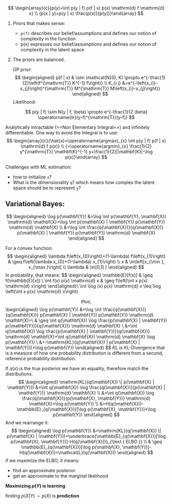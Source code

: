 $$
\begin{array}{c}{p(y)=\int p(y | f) p(f | x) p(x) \mathrm{d} f \mathrm{d} x} \\ {p(x | y)=p(y | x) \frac{p(x)}{p(y)}}\end{array}
$$

1. Priors that makes sense:

   - `p(f)` describes our belief/assumptions and defines our notion of complexity in the function
   - p(x) expresses our belief/assumptions and defines our notion of complexity in the latent space

2. The priors are balanced.

   

   GP prior:
   $$
   \begin{aligned} p(f | x) & \sim \mathcal{N}(0, K) \propto e^{-\frac{1}{2}\left(f^{\mathrm{T}} K^{-1} f\right)} \\ K_{i j} &=e^{-\left(x_{i}-x_{j}\right)^{\mathrm{T}} M^{\mathrm{T}} M\left(x_{i}-x_{j}\right)} \end{aligned}
   $$
   Likelihood:

$$
p(y | f) \sim N(y | f, \beta) \propto e^{-\frac{1}{2 \beta} \operatorname{tr}(y-f)^{\mathrm{T}}(y-f)}
$$

Analytically intractable (==Non Elementary Integral==) and infinitely differentiable. One way to avoid the Integral is to use:
$$
\begin{array}{c}{\hat{x}=\operatorname{argmax}_{x} \int p(y | f) p(f | x) \mathrm{d} f p(x)} \\ {=\operatorname{argmin}_{x} \frac{1}{2} y^{\mathrm{T}} \mathbf{K}^{-1} y+\frac{1}{2}|\mathbf{K}|-\log p(x)}\end{array}
$$

Challenges with ML estimation:

- how to initialize `x`?
- What is the dimensionality `q`? which means how complex the latent space should be to represent `y`?

## Variational Bayes:

$$
\begin{aligned} \log p(\mathbf{Y}) &=\log \int p(\mathbf{Y}, \mathbf{X}) \mathrm{d} \mathbf{X}=\log \int p(\mathbf{X} | \mathbf{Y}) p(\mathbf{Y}) \mathrm{d} \mathbf{X} \\ &=\log \int \frac{q(\mathbf{X})}{q(\mathbf{X})} p(\mathbf{X} | \mathbf{Y}) p(\mathbf{Y}) \mathrm{d} \mathbf{X} \end{aligned}
$$

For a convex function:
$$
\begin{aligned} \lambda f\left(x_{0}\right)+(1-\lambda) f\left(x_{1}\right) & \geq f\left(\lambda x_{0}+(1-\lambda) x_{1}\right) \\ x & \in\left[x_{\min }, x_{\max }\right] \\ \lambda & \in[0,1] ] \end{aligned}
$$
In probability, that means:
$$
\begin{aligned} \mathbb{E}[f(x)] & \geq f(\mathbb{E}[x]) \\ \int f(x) p(x) \mathrm{d} x & \geq f\left(\int x p(x) \mathrm{d} x\right) \end{aligned}\\
\int \log (x) p(x) \mathrm{d} x \leq \log \left(\int x p(x) \mathrm{d} x\right)
$$
thus, 
$$
\begin{aligned} \log p(\mathbf{Y}) &=\log \int \frac{q(\mathbf{X})}{q(\mathbf{X})} p(\mathbf{X} | \mathbf{Y}) p(\mathbf{Y}) \mathrm{d} \mathbf{X}=\\ & \geq \int q(\mathbf{X}) \log \frac{p(\mathbf{X} | \mathbf{Y}) p(\mathbf{Y})}{q(\mathbf{X})} \mathrm{d} \mathbf{X} \\ &=\int q(\mathbf{X}) \log \frac{p(\mathbf{X} | \mathbf{Y})}{q(\mathbf{X})} \mathrm{d} \mathbf{X}+\int q(\mathbf{X}) \mathrm{d} \mathbf{X} \log p(\mathbf{Y}) \\ &=-\mathrm{KL}(q(\mathbf{X}) \| p(\mathbf{X} | \mathbf{Y}))+\log p(\mathbf{Y}) \end{aligned}
$$
$KL$ is KL-Divergence that is a measure of how one probability distribution is different from a second, reference probability distribution.

If $q(x)$ is the true posterior we have an equality, therefore match the distributions.
$$
\begin{aligned} \mathrm{KL}(q(\mathbf{X}) \| p(\mathbf{X} | \mathbf{Y})) &=\int q(\mathbf{X}) \log \frac{q(\mathbf{X})}{p(\mathbf{X} | \mathbf{Y})} \mathrm{d} \mathbf{X} \\ &=\int q(\mathbf{X}) \log \frac{q(\mathbf{X})}{p(\mathbf{X}, \mathbf{Y})} \mathrm{d} \mathbf{X}+\log p(\mathbf{Y}) \\ &=H(q(\mathbf{X}))-\mathbb{E}_{q(\mathbf{X})}[\log p(\mathbf{X}, \mathbf{Y})]+\log p(\mathbf{Y}) \end{aligned}
$$
And we rearrange it:
$$
\begin{aligned} \log p(\mathbf{Y}) &=\mathrm{KL}(q(\mathbf{X}) \| p(\mathbf{X} | \mathbf{Y}))+\underbrace{\mathbb{E}_{q(\mathbf{X})}[\log p(\mathbf{X}, \mathbf{Y})]-H(q(\mathbf{X}))}_{\text { ELBO }} \\ & \geq \mathbb{E}_{q(\mathbf{X})}[\log p(\mathbf{X}, \mathbf{Y})]-H(q(\mathbf{X}))=\mathcal{L}(q(\mathbf{X})) \end{aligned}
$$
if we maximize the ELBO, it means:

- find an approximate posterior
- get an approximate to the marginal likelihood

**Maximizing $p(Y)$ is learning**

finding $p(X|Y) \sim p(X)$ is **prediction**

